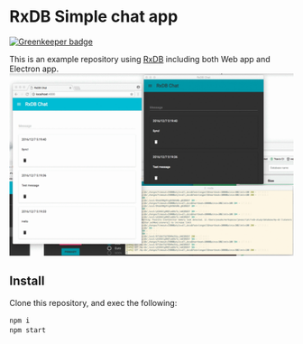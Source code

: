 # RxDB Simple chat app

[![Greenkeeper badge](https://badges.greenkeeper.io/Quramy/rxdb-simple-chat-app.svg)](https://greenkeeper.io/)

This is an example repository using [RxDB](https://github.com/pubkey/rxdb) including both Web app and Electron app.
![screen](screen.gif)

## Install

Clone this repository, and exec the following:

```sh
npm i
npm start
```

